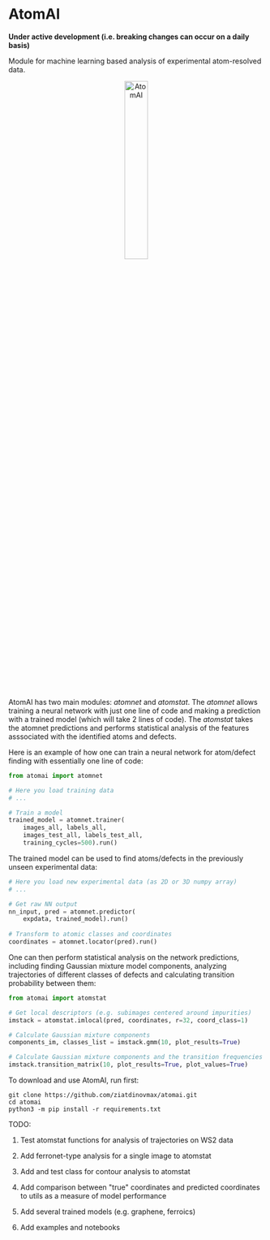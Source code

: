 # AtomAI
**Under active development (i.e. breaking changes can occur on a daily basis)**

Module for machine learning based analysis of experimental atom-resolved data.
<br>
<p align="center">
  <img src="https://github.com/ziatdinovmax/atomai/blob/master/AtomAI_logo.png" width="30%" title="AtomAI">
<p align="justify">
<br>

AtomAI has two main modules: *atomnet* and *atomstat*. The *atomnet* allows training a neural network with just one line of code and making a prediction with a trained model (which will take 2 lines of code). The *atomstat* takes the atomnet predictions and performs statistical analysis of the features asssociated with the identified atoms and defects.

Here is an example of how one can train a neural network for atom/defect finding with essentially one line of code:

```python
from atomai import atomnet

# Here you load training data
# ...

# Train a model
trained_model = atomnet.trainer(
    images_all, labels_all, 
    images_test_all, labels_test_all,
    training_cycles=500).run()   
```

The trained model can be used to find atoms/defects in the previously unseen experimental data:
```python
# Here you load new experimental data (as 2D or 3D numpy array)
# ...

# Get raw NN output
nn_input, pred = atomnet.predictor(
    expdata, trained_model).run()
    
# Transform to atomic classes and coordinates
coordinates = atomnet.locator(pred).run()
```

One can then perform statistical analysis on the network predictions, including finding Gaussian mixture model components, analyzing trajectories of different classes of defects and calculating transition probability between them:
```python
from atomai import atomstat

# Get local descriptors (e.g. subimages centered around impurities)
imstack = atomstat.imlocal(pred, coordinates, r=32, coord_class=1)

# Calculate Gaussian mixture components
components_im, classes_list = imstack.gmm(10, plot_results=True)

# Calculate Gaussian mixture components and the transition frequencies between them
imstack.transition_matrix(10, plot_results=True, plot_values=True)
```

To download and use AtomAI, run first:
```
git clone https://github.com/ziatdinovmax/atomai.git
cd atomai
python3 -m pip install -r requirements.txt
```

TODO:

1) Test atomstat functions for analysis of trajectories on WS2 data

2) Add ferronet-type analysis for a single image to atomstat

3) Add and test class for contour analysis to atomstat

4) Add comparison between "true" coordinates and predicted coordinates to utils as a measure of model performance

5) Add several trained models (e.g. graphene, ferroics)

6) Add examples and notebooks
